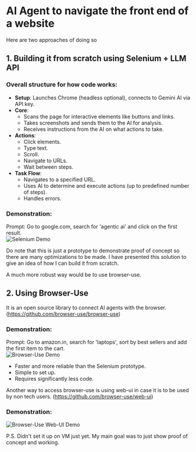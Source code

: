 # AI Agent to navigate the front end of a website

Here are two approaches of doing so

## 1. Building it from scratch using Selenium + LLM API

### Overall structure for how code works:

- **Setup**: Launches Chrome (headless optional), connects to Gemini AI via API key.
- **Core**:
  - Scans the page for interactive elements like buttons and links.
  - Takes screenshots and sends them to the AI for analysis.
  - Receives instructions from the AI on what actions to take.
- **Actions**:
  - Click elements.
  - Type text.
  - Scroll.
  - Navigate to URLs.
  - Wait between steps.
- **Task Flow**:
  - Navigates to a specified URL.
  - Uses AI to determine and execute actions (up to predefined number of steps).
  - Handles errors.

### Demonstration:

Prompt: Go to google.com, search for 'agentic ai' and click on the first result.  
![Selenium Demo](demo_videos/using_selenium.gif)

Do note that this is just a prototype to demonstrate proof of concept so there are many optimizations to be made. I have presented this solution to give an idea of how I can build it from scratch.

A much more robust way would be to use browser-use.

## 2. Using Browser-Use

It is an open source library to connect AI agents with the browser. (https://github.com/browser-use/browser-use)

### Demonstration:

Prompt: Go to amazon.in, search for 'laptops', sort by best sellers and add the first item to the cart.  
![Browser-Use Demo](demo_videos/using_browser_use.gif)

- Faster and more reliable than the Selenium prototype.
- Simple to set up.
- Requires significantly less code.

Another way to access browser-use is using web-ui in case it is to be used by non tech users. (https://github.com/browser-use/web-ui)

### Demonstration:

![Browser-Use Web-UI Demo](demo_videos/using_browser_use_web-ui.gif)

P.S. Didn't set it up on VM just yet. My main goal was to just show proof of concept and working.
